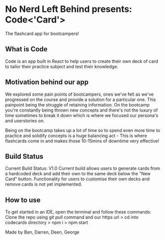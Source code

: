 <h1>No Nerd Left Behind presents: Code<'Card'> </h1>
  The flashcard app for bootcampers! 

<h2>What is Code<Card></h2>
Code<Card> is an app built in React to help users to create their own deck of card to tailor their practice subject and test their knowledge. 

<h2>Motivation behind our app</h2>
We explored some pain points of bootcampers, ones we've felt as we've progressed on the course and provide a solution for a particular one. This painpoint being the struggle of retaining information. On the bootcamp you're constantly being thrown new concepts and there's not the luxury of time sometimes to break it down which is where we focused our persona's and userstories on.
  
Being on the bootcamp takes up a lot of time so to spend even more time to practice and solidify concepts is a huge balancing act - This is where flashcards come in and makes those 10-15mins of downtime very effective! 

<h2>Build Status</h2>
Current Build Status: V1.0
Current build allows users to generate cards from a hardcoded deck and add their own to the same deck below the "New Card" button.
Functionality for users to customise their own decks and remove cards is not yet implemented. 

<h2>How to use</h2>
To get started in an IDE, open the terminal and follow these commands: 
Clone the repo using git pull command and our https url > cd into codecards directory > npm i > npm start
 
Made by Ben, Darren, Deen, George

